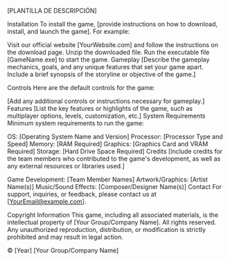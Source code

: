 [PLANTILLA DE DESCRIPCIÓN]

Installation
To install the game, [provide instructions on how to download, install, and launch the game]. For example:

Visit our official website [YourWebsite.com] and follow the instructions on the download page.
Unzip the downloaded file.
Run the executable file [GameName.exe] to start the game.
Gameplay
[Describe the gameplay mechanics, goals, and any unique features that set your game apart. Include a brief synopsis of the storyline or objective of the game.]

Controls
Here are the default controls for the game:

[Control 1]: [Action]
[Control 2]: [Action]
[Control 3]: [Action]
[Add any additional controls or instructions necessary for gameplay.]
Features
[List the key features or highlights of the game, such as multiplayer options, levels, customization, etc.]
System Requirements
Minimum system requirements to run the game:

OS: [Operating System Name and Version]
Processor: [Processor Type and Speed]
Memory: [RAM Required]
Graphics: [Graphics Card and VRAM Required]
Storage: [Hard Drive Space Required]
Credits
[Include credits for the team members who contributed to the game's development, as well as any external resources or libraries used.]

Game Development: [Team Member Names]
Artwork/Graphics: [Artist Name(s)]
Music/Sound Effects: [Composer/Designer Name(s)]
Contact
For support, inquiries, or feedback, please contact us at [YourEmail@example.com].

Copyright Information
This game, including all associated materials, is the intellectual property of [Your Group/Company Name]. All rights reserved. Any unauthorized reproduction, distribution, or modification is strictly prohibited and may result in legal action.

© [Year] [Your Group/Company Name]

